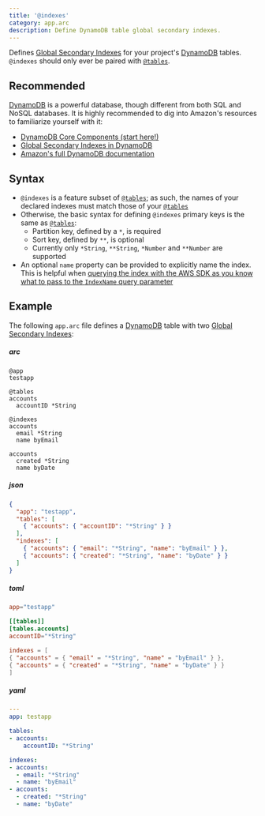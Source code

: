 ```yaml
---
title: '@indexes'
category: app.arc
description: Define DynamoDB table global secondary indexes.
---
```


Defines [Global Secondary Indexes][gsi] for your project's [DynamoDB][ddb] tables. `@indexes` should only ever be paired with [`@tables`][tables].

## Recommended

[DynamoDB][ddb] is a powerful database, though different from both SQL and NoSQL databases. It is highly recommended to dig into Amazon's resources to familiarize yourself with it:

- [DynamoDB Core Components (start here!)][core]
- [Global Secondary Indexes in DynamoDB][gsi]
- [Amazon's full DynamoDB documentation][ddb]

## Syntax

- `@indexes` is a feature subset of [`@tables`][tables]; as such, the names of your declared indexes must match those of your [`@tables`][tables]
- Otherwise, the basic syntax for defining `@indexes` primary keys is the same as [`@tables`][tables]:
  - Partition key, defined by a `*`, is required
  - Sort key, defined by `**`, is optional
  - Currently only `*String`, `**String`, `*Number` and `**Number` are supported
- An optional `name` property can be provided to explicitly name the index. This is helpful when [querying the index with the AWS SDK as you know what to pass to the `IndexName` query parameter](https://docs.aws.amazon.com/AWSJavaScriptSDK/latest/AWS/DynamoDB/DocumentClient.html#query-property)

## Example

The following `app.arc` file defines a [DynamoDB][ddb] table with two [Global Secondary Indexes][gsi]:


<arc-viewer default-tab=arc>
<div slot=contents class=bg-g4>
<arc-tab label=arc>
<h5>arc</h5>
<div slot=content>

```arc
@app
testapp

@tables
accounts
  accountID *String

@indexes
accounts
  email *String
  name byEmail

accounts
  created *String
  name byDate
```
</div>
</arc-tab>

<arc-tab label=json>
<h5>json</h5>
<div slot=content>

```json
{
  "app": "testapp",
  "tables": [
    { "accounts": { "accountID": "*String" } }
  ],
  "indexes": [
    { "accounts": { "email": "*String", "name": "byEmail" } },
    { "accounts": { "created": "*String", "name": "byDate" } }
  ]
}
```
</div>
</arc-tab>

<arc-tab label=toml>
<h5>toml</h5>
<div slot=content>

```toml
app="testapp"

[[tables]]
[tables.accounts]
accountID="*String"

indexes = [
{ "accounts" = { "email" = "*String", "name" = "byEmail" } },
{ "accounts" = { "created" = "*String", "name" = "byDate" } }
]
```
</div>
</arc-tab>

<arc-tab label=yaml>
<h5>yaml</h5>
<div slot=content>

```yaml
---
app: testapp

tables:
- accounts:
    accountID: "*String"

indexes:
- accounts:
  - email: "*String"
  - name: "byEmail"
- accounts:
  - created: "*String"
  - name: "byDate"
```
</div>
</arc-tab>

</div>
</arc-viewer>

[tables]: tables
[core]: https://docs.aws.amazon.com/amazondynamodb/latest/developerguide/HowItWorks.CoreComponents.html
[ddb]: https://aws.amazon.com/documentation/dynamodb/
[gsi]: https://docs.aws.amazon.com/amazondynamodb/latest/developerguide/GSI.html
